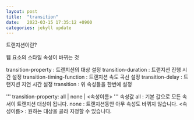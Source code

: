 ```yaml
---
layout: post
title:  "transition"
date:   2023-03-15 17:35:12 +0900
categories: jekyll update
---
```


트랜지션이란?

웹 요소의 스타일 속성이 바뀌는 것 

transition-property : 트랜지션의 대상 설정
transition-duration : 트랜지션 진행 시간 설정
transition-timing-function : 트랜지션 속도 곡선 설정
transition-delay : 트랜지션 지연 시간 설정
transition : 위 속성들을 한번에 설정

'''
transition-property: all | none | <속성이름>
'''
속성값
all : 기본 값으로 모든 속서이 트랜지션 대상이 됩니다.
none : 트랜지션동안 아무 속성도 바뀌지 않습니다.
<속성이름> : 원하는 대상을 골라 지정할 수 있습니다.
